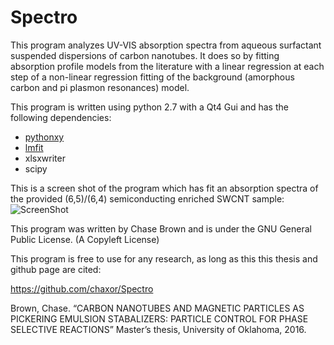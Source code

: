 Spectro
=======
This program analyzes UV-VIS absorption spectra from aqueous surfactant suspended dispersions of carbon nanotubes.
It does so by fitting absorption profile models from the literature with a linear regression at each step of a non-linear regression fitting of the background (amorphous carbon and pi plasmon resonances) model.

This program is written using python 2.7 with a Qt4 Gui and has the following dependencies:

* [pythonxy](http://www.mirrorservice.org/sites/pythonxy.com/Python(x,y)-2.7.6.1.exe)
* [lmfit](https://pypi.python.org/packages/2.7/l/lmfit/lmfit-0.7.4.win32-py2.7.exe)
* xlsxwriter
* scipy

This is a screen shot of the program which has fit an absorption spectra of the provided (6,5)/(6,4) semiconducting enriched SWCNT sample:
![ScreenShot](http://imgur.com/ybhHaOf.jpg)


This program was written by Chase Brown and is under the GNU General Public License.  (A Copyleft License)

This program is free to use for any research, as long as this this thesis and github page are cited:

https://github.com/chaxor/Spectro

Brown, Chase. “CARBON NANOTUBES AND MAGNETIC PARTICLES AS PICKERING EMULSION STABALIZERS: 
PARTICLE CONTROL FOR PHASE SELECTIVE REACTIONS” Master’s thesis, University of Oklahoma, 2016.
